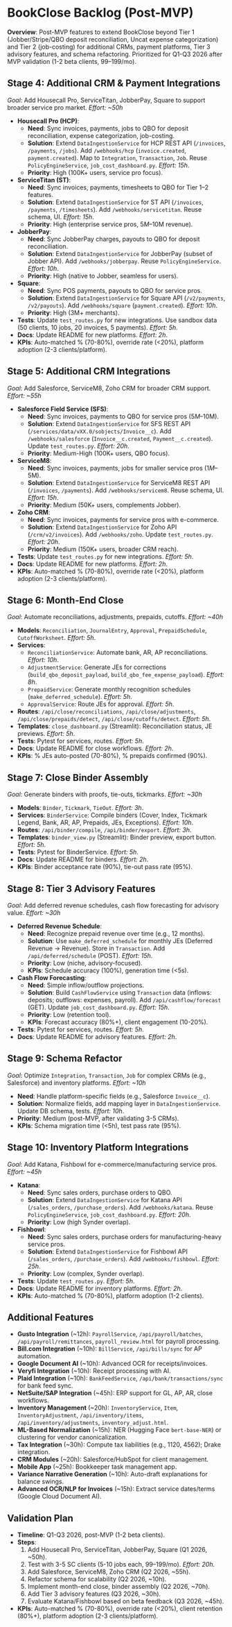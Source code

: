 # BookClose Backlog (Post-MVP)

**Overview**: Post-MVP features to extend BookClose beyond Tier 1 (Jobber/Stripe/QBO deposit reconciliation, Uncat expense categorization) and Tier 2 (job-costing) for additional CRMs, payment platforms, Tier 3 advisory features, and schema refactoring. Prioritized for Q1-Q3 2026 after MVP validation (1-2 beta clients, $99–$199/mo).

## Stage 4: Additional CRM & Payment Integrations
*Goal*: Add Housecall Pro, ServiceTitan, JobberPay, Square to support broader service pro market. *Effort: ~50h*
- **Housecall Pro (HCP)**:
  - **Need**: Sync invoices, payments, jobs to QBO for deposit reconciliation, expense categorization, job-costing.
  - **Solution**: Extend `DataIngestionService` for HCP REST API (`/invoices`, `/payments`, `/jobs`). Add `/webhooks/hcp` (`invoice.created`, `payment.created`). Map to `Integration`, `Transaction`, `Job`. Reuse `PolicyEngineService`, `job_cost_dashboard.py`. *Effort: 15h*.
  - **Priority**: High (100K+ users, service pro focus).
- **ServiceTitan (ST)**:
  - **Need**: Sync invoices, payments, timesheets to QBO for Tier 1–2 features.
  - **Solution**: Extend `DataIngestionService` for ST API (`/invoices`, `/payments`, `/timesheets`). Add `/webhooks/servicetitan`. Reuse schema, UI. *Effort: 15h*.
  - **Priority**: High (enterprise service pros, $5M–$10M revenue).
- **JobberPay**:
  - **Need**: Sync JobberPay charges, payouts to QBO for deposit reconciliation.
  - **Solution**: Extend `DataIngestionService` for JobberPay (subset of Jobber API). Add `/webhooks/jobberpay`. Reuse `PolicyEngineService`. *Effort: 10h*.
  - **Priority**: High (native to Jobber, seamless for users).
- **Square**:
  - **Need**: Sync POS payments, payouts to QBO for service pros.
  - **Solution**: Extend `DataIngestionService` for Square API (`/v2/payments`, `/v2/payouts`). Add `/webhooks/square` (`payment.created`). *Effort: 10h*.
  - **Priority**: High (3M+ merchants).
- **Tests**: Update `test_routes.py` for new integrations. Use sandbox data (50 clients, 10 jobs, 20 invoices, 5 payments). *Effort: 5h*.
- **Docs**: Update README for new platforms. *Effort: 2h*.
- **KPIs**: Auto-matched % (70-80%), override rate (<20%), platform adoption (2-3 clients/platform).

## Stage 5: Additional CRM Integrations
*Goal*: Add Salesforce, ServiceM8, Zoho CRM for broader CRM support. *Effort: ~55h*
- **Salesforce Field Service (SFS)**:
  - **Need**: Sync invoices, payments to QBO for service pros ($5M–$10M).
  - **Solution**: Extend `DataIngestionService` for SFS REST API (`/services/data/vXX.0/sobjects/Invoice__c`). Add `/webhooks/salesforce` (`Invoice__c.created`, `Payment__c.created`). Update `test_routes.py`. *Effort: 20h*.
  - **Priority**: Medium-High (100K+ users, QBO focus).
- **ServiceM8**:
  - **Need**: Sync invoices, payments, jobs for smaller service pros ($1M–$5M).
  - **Solution**: Extend `DataIngestionService` for ServiceM8 REST API (`/invoices`, `/payments`). Add `/webhooks/servicem8`. Reuse schema, UI. *Effort: 15h*.
  - **Priority**: Medium (50K+ users, complements Jobber).
- **Zoho CRM**:
  - **Need**: Sync invoices, payments for service pros with e-commerce.
  - **Solution**: Extend `DataIngestionService` for Zoho API (`/crm/v2/invoices`). Add `/webhooks/zoho`. Update `test_routes.py`. *Effort: 20h*.
  - **Priority**: Medium (150K+ users, broader CRM reach).
- **Tests**: Update `test_routes.py` for new integrations. *Effort: 5h*.
- **Docs**: Update README for new platforms. *Effort: 2h*.
- **KPIs**: Auto-matched % (70-80%), override rate (<20%), platform adoption (2-3 clients/platform).

## Stage 6: Month-End Close
*Goal*: Automate reconciliations, adjustments, prepaids, cutoffs. *Effort: ~40h*
- **Models**: `Reconciliation`, `JournalEntry`, `Approval`, `PrepaidSchedule`, `CutoffWorksheet`. *Effort: 5h*.
- **Services**:
  - `ReconciliationService`: Automate bank, AR, AP reconciliations. *Effort: 10h*.
  - `AdjustmentService`: Generate JEs for corrections (`build_qbo_deposit_payload`, `build_qbo_fee_expense_payload`). *Effort: 8h*.
  - `PrepaidService`: Generate monthly recognition schedules (`make_deferred_schedule`). *Effort: 5h*.
  - `ApprovalService`: Route JEs for approval. *Effort: 5h*.
- **Routes**: `/api/close/reconciliations`, `/api/close/adjustments`, `/api/close/prepaids/detect`, `/api/close/cutoffs/detect`. *Effort: 5h*.
- **Templates**: `close_dashboard.py` (Streamlit): Reconciliation status, JE previews. *Effort: 5h*.
- **Tests**: Pytest for services, routes. *Effort: 5h*.
- **Docs**: Update README for close workflows. *Effort: 2h*.
- **KPIs**: % JEs auto-posted (70-80%), % prepaids confirmed (90%).

## Stage 7: Close Binder Assembly
*Goal*: Generate binders with proofs, tie-outs, tickmarks. *Effort: ~30h*
- **Models**: `Binder`, `Tickmark`, `TieOut`. *Effort: 3h*.
- **Services**: `BinderService`: Compile binders (Cover, Index, Tickmark Legend, Bank, AR, AP, Prepaids, JEs, Exceptions). *Effort: 10h*.
- **Routes**: `/api/binder/compile`, `/api/binder/export`. *Effort: 3h*.
- **Templates**: `binder_view.py` (Streamlit): Binder preview, export button. *Effort: 5h*.
- **Tests**: Pytest for BinderService. *Effort: 5h*.
- **Docs**: Update README for binders. *Effort: 2h*.
- **KPIs**: Binder acceptance rate (90%), tie-out pass rate (95%).

## Stage 8: Tier 3 Advisory Features
*Goal*: Add deferred revenue schedules, cash flow forecasting for advisory value. *Effort: ~30h*
- **Deferred Revenue Schedule**:
  - **Need**: Recognize prepaid revenue over time (e.g., 12 months).
  - **Solution**: Use `make_deferred_schedule` for monthly JEs (Deferred Revenue → Revenue). Store in `Transaction`. Add `/api/deferred/schedule` (POST). *Effort: 15h*.
  - **Priority**: Low (niche, advisory-focused).
  - **KPIs**: Schedule accuracy (100%), generation time (<5s).
- **Cash Flow Forecasting**:
  - **Need**: Simple inflow/outflow projections.
  - **Solution**: Build `CashFlowService` using `Transaction` data (inflows: deposits; outflows: expenses, payroll). Add `/api/cashflow/forecast` (GET). Update `job_cost_dashboard.py`. *Effort: 15h*.
  - **Priority**: Low (retention tool).
  - **KPIs**: Forecast accuracy (80%+), client engagement (10-20%).
- **Tests**: Pytest for services, routes. *Effort: 5h*.
- **Docs**: Update README for advisory features. *Effort: 2h*.

## Stage 9: Schema Refactor
*Goal*: Optimize `Integration`, `Transaction`, `Job` for complex CRMs (e.g., Salesforce) and inventory platforms. *Effort: ~10h*
- **Need**: Handle platform-specific fields (e.g., Salesforce `Invoice__c`).
- **Solution**: Normalize fields, add mapping layer in `DataIngestionService`. Update DB schema, tests. *Effort: 10h*.
- **Priority**: Medium (post-MVP, after validating 3-5 CRMs).
- **KPIs**: Schema migration time (<5h), test pass rate (95%).

## Stage 10: Inventory Platform Integrations
*Goal*: Add Katana, Fishbowl for e-commerce/manufacturing service pros. *Effort: ~45h*
- **Katana**:
  - **Need**: Sync sales orders, purchase orders to QBO.
  - **Solution**: Extend `DataIngestionService` for Katana API (`/sales_orders`, `/purchase_orders`). Add `/webhooks/katana`. Reuse `PolicyEngineService`, `job_cost_dashboard.py`. *Effort: 20h*.
  - **Priority**: Low (high Synder overlap).
- **Fishbowl**:
  - **Need**: Sync sales orders, purchase orders for manufacturing-heavy service pros.
  - **Solution**: Extend `DataIngestionService` for Fishbowl API (`/sales_orders`, `/purchase_orders`). Add `/webhooks/fishbowl`. *Effort: 25h*.
  - **Priority**: Low (complex, Synder overlap).
- **Tests**: Update `test_routes.py`. *Effort: 5h*.
- **Docs**: Update README for inventory platforms. *Effort: 2h*.
- **KPIs**: Auto-matched % (70-80%), platform adoption (1-2 clients).

## Additional Features
- **Gusto Integration** (~12h): `PayrollService`, `/api/payroll/batches`, `/api/payroll/remittances`, `payroll_review.html` for payroll processing.
- **Bill.com Integration** (~10h): `BillService`, `/api/bills/sync` for AP automation.
- **Google Document AI** (~10h): Advanced OCR for receipts/invoices.
- **Veryfi Integration** (~10h): Receipt processing with AI.
- **Plaid Integration** (~10h): `BankFeedService`, `/api/bank/transactions/sync` for bank feed sync.
- **NetSuite/SAP Integration** (~45h): ERP support for GL, AP, AR, close workflows.
- **Inventory Management** (~20h): `InventoryService`, `Item`, `InventoryAdjustment`, `/api/inventory/items`, `/api/inventory/adjustments`, `inventory_adjust.html`.
- **ML-Based Normalization** (~15h): NER (Hugging Face `bert-base-NER`) or clustering for vendor canonicalization.
- **Tax Integration** (~30h): Compute tax liabilities (e.g., 1120, 4562); Drake integration.
- **CRM Modules** (~20h): Salesforce/HubSpot for client management.
- **Mobile App** (~25h): Bookkeeper task management app.
- **Variance Narrative Generation** (~10h): Auto-draft explanations for balance swings.
- **Advanced OCR/NLP for Invoices** (~15h): Extract service dates/terms (Google Cloud Document AI).

## Validation Plan
- **Timeline**: Q1-Q3 2026, post-MVP (1-2 beta clients).
- **Steps**:
  1. Add Housecall Pro, ServiceTitan, JobberPay, Square (Q1 2026, ~50h).
  2. Test with 3-5 SC clients (5-10 jobs each, $99–$199/mo). *Effort: 20h*.
  3. Add Salesforce, ServiceM8, Zoho CRM (Q2 2026, ~55h).
  4. Refactor schema for scalability (Q2 2026, ~10h).
  5. Implement month-end close, binder assembly (Q2 2026, ~70h).
  6. Add Tier 3 advisory features (Q3 2026, ~30h).
  7. Evaluate Katana/Fishbowl based on beta feedback (Q3 2026, ~45h).
- **KPIs**: Auto-matched % (70-80%), override rate (<20%), client retention (80%+), platform adoption (2-3 clients/platform).